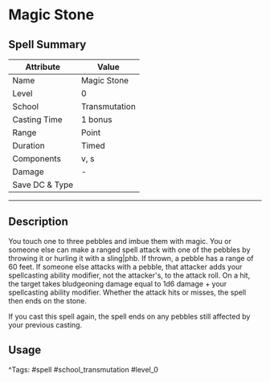 # Magic Stone

## Spell Summary

| Attribute        | Value                  |
|------------------|------------------------|
| Name             | Magic Stone                 |
| Level            | 0                |
| School           | Transmutation          |
| Casting Time     | 1 bonus              |
| Range            | Point            |
| Duration         | Timed             |
| Components       | v, s             |
| Damage           | -               |
| Save DC & Type   |              |

---

## Description

You touch one to three pebbles and imbue them with magic. You or someone else can make a ranged spell attack with one of the pebbles by throwing it or hurling it with a sling|phb. If thrown, a pebble has a range of 60 feet. If someone else attacks with a pebble, that attacker adds your spellcasting ability modifier, not the attacker's, to the attack roll. On a hit, the target takes bludgeoning damage equal to 1d6 damage + your spellcasting ability modifier. Whether the attack hits or misses, the spell then ends on the stone.

If you cast this spell again, the spell ends on any pebbles still affected by your previous casting.

## Usage


^Tags: #spell #school_transmutation #level_0